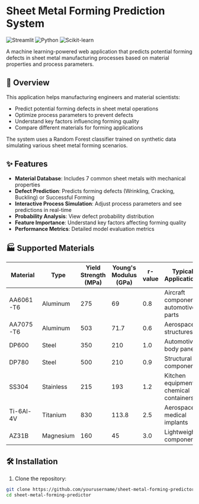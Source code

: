 # Sheet Metal Forming Prediction System

![Streamlit](https://img.shields.io/badge/Streamlit-FF4B4B?style=for-the-badge&logo=Streamlit&logoColor=white)
![Python](https://img.shields.io/badge/Python-3776AB?style=for-the-badge&logo=python&logoColor=white)
![Scikit-learn](https://img.shields.io/badge/scikit--learn-%23F7931E.svg?style=for-the-badge&logo=scikit-learn&logoColor=white)

A machine learning-powered web application that predicts potential forming defects in sheet metal manufacturing processes based on material properties and process parameters.

## 📌 Overview

This application helps manufacturing engineers and material scientists:
- Predict potential forming defects in sheet metal operations
- Optimize process parameters to prevent defects
- Understand key factors influencing forming quality
- Compare different materials for forming applications

The system uses a Random Forest classifier trained on synthetic data simulating various sheet metal forming scenarios.

## ✨ Features

- **Material Database**: Includes 7 common sheet metals with mechanical properties
- **Defect Prediction**: Predicts forming defects (Wrinkling, Cracking, Buckling) or Successful Forming
- **Interactive Process Simulation**: Adjust process parameters and see predictions in real-time
- **Probability Analysis**: View defect probability distribution
- **Feature Importance**: Understand key factors affecting forming quality
- **Performance Metrics**: Detailed model evaluation metrics

## 🏭 Supported Materials

| Material    | Type        | Yield Strength (MPa) | Young's Modulus (GPa) | r-value | Typical Applications |
|-------------|-------------|----------------------|-----------------------|---------|----------------------|
| AA6061-T6   | Aluminum    | 275                  | 69                    | 0.8     | Aircraft components, automotive parts |
| AA7075-T6   | Aluminum    | 503                  | 71.7                  | 0.6     | Aerospace structures |
| DP600       | Steel       | 350                  | 210                   | 1.0     | Automotive body panels |
| DP780       | Steel       | 500                  | 210                   | 0.9     | Structural components |
| SS304       | Stainless   | 215                  | 193                   | 1.2     | Kitchen equipment, chemical containers |
| Ti-6Al-4V   | Titanium    | 830                  | 113.8                 | 2.5     | Aerospace, medical implants |
| AZ31B       | Magnesium   | 160                  | 45                    | 3.0     | Lightweight components |

## 🛠️ Installation

1. Clone the repository:
```bash
git clone https://github.com/yourusername/sheet-metal-forming-predictor.git
cd sheet-metal-forming-predictor

